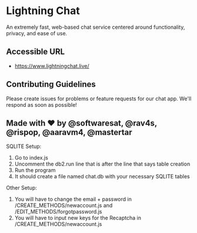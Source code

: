 # Lightning Chat
An extremely fast, web-based chat service centered around functionality, privacy, and ease of use.
## Accessible URL
- https://www.lightningchat.live/
## Contributing Guidelines
Please create issues for problems or feature requests for our chat app. We'll respond as soon as possible!
## Made with ❤ by @softwaresat, @rav4s, @rispop, @aaravm4, @mastertar

SQLITE Setup:

1. Go to index.js
2. Uncomment the db2.run line that is after the line that says table creation
3. Run the program
4. It should create a file named chat.db with your necessary SQLITE tables

Other Setup:

1. You will have to change the email + password in /CREATE_METHODS/newaccount.js and /EDIT_METHODS/forgotpassword.js
2. You will have to input new keys for the Recaptcha in /CREATE_METHODS/newaccount.js

